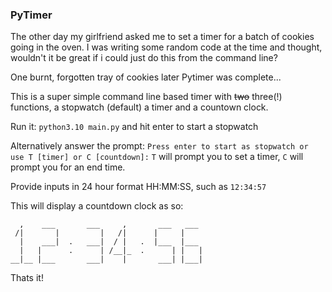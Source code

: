 ### PyTimer

The other day my girlfriend asked me to set a timer for a batch of cookies going in the oven. I was writing some random code at the time and thought, wouldn't it be great if i could just do this from the command line?

One burnt, forgotten tray of cookies later Pytimer was complete...

This is a super simple command line based timer with ~~two~~ three(!) functions, a stopwatch (default) a timer and a countown clock.

Run it: `python3.10 main.py` and hit enter to start a stopwatch

Alternatively answer the prompt: `Press enter to start as stopwatch or use T [timer] or C [countdown]:`
`T` will prompt you to set a timer, `C` will prompt you for an end time.

Provide inputs in 24 hour format HH:MM:SS, such as `12:34:57`

This will display a countdown clock as so:

      ,    ___       ___     ,       ___   ___
     /|       |         |   /|      |     |
      |    ___|  .   ___|  / |   .  |___  |___
      |   |      .      | /__|_  .      | |   |
    __|__ |___       ___|    |       ___| |___|

Thats it!
